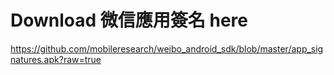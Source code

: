 # Download 微信應用簽名 here

https://github.com/mobileresearch/weibo_android_sdk/blob/master/app_signatures.apk?raw=true
